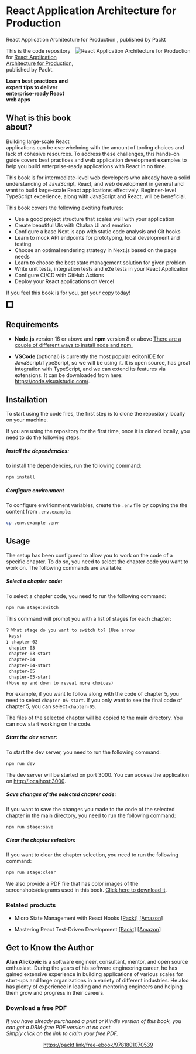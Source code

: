 # React Application Architecture for Production	
React Application Architecture for Production	, published by Packt

<a href="https://www.packtpub.com/product/react-application-architecture-for-production/9781801070539"><img src="https://static.packt-cdn.com/products/9781801070539/cover/smaller" alt="React Application Architecture for Production" height="256px" align="right"></a>

This is the code repository for [React Application Architecture for Production](https://www.packtpub.com/product/react-application-architecture-for-production/9781801070539), published by Packt.

**Learn best practices and expert tips to deliver enterprise-ready React web apps**

## What is this book about?

Building large-scale React applications can be overwhelming with the amount of tooling choices and lack of cohesive resources. To address these challenges, this hands-on guide covers best practices and web application development examples to help you build enterprise-ready applications with React in no time.

This book is for intermediate-level web developers who already have a solid understanding of JavaScript, React, and web development in general and want to build large-scale React applications effectively. Beginner-level TypeScript experience, along with JavaScript and React, will be beneficial.

This book covers the following exciting features:

* Use a good project structure that scales well with your application
* Create beautiful UIs with Chakra UI and emotion
* Configure a base Next.js app with static code analysis and Git hooks
* Learn to mock API endpoints for prototyping, local development and testing
* Choose an optimal rendering strategy in Next.js based on the page needs
* Learn to choose the best state management solution for given problem
* Write unit tests, integration tests and e2e tests in your React Application
* Configure CI/CD with GitHub Actions
* Deploy your React applications on Vercel

If you feel this book is for you, get your [copy](https://www.amazon.com/dp/1801070539) today!

<a href="https://www.packtpub.com/?utm_source=github&utm_medium=banner&utm_campaign=GitHubBanner"><img src="https://raw.githubusercontent.com/PacktPublishing/GitHub/master/GitHub.png" 
alt="https://www.packtpub.com/" border="5" /></a>



## Requirements

- **Node.js** version 16 or above and **npm** version 8 or above
  [There are a couple of different ways to install node and npm.](https://www.nodejsdesignpatterns.com/blog/5-ways-to-install-node-js/)

- **VSCode** (optional) is currently the most popular editor/IDE for JavaScript/TypeScript, so we will be using it. It is open source, has great integration with TypeScript, and we can extend its features via extensions. It can be downloaded from here: https://code.visualstudio.com/.

## Installation

To start using the code files, the first step is to clone the repository locally on your machine.

If you are using the repository for the first time, once it is cloned locally, you need to do the following steps:

##### Install the dependencies:
to install the dependencies, run the following command:

```sh
npm install
```

##### Configure environment
To configure envirionment variables, create the `.env` file by copying the the content from `.env.example`:

```sh
cp .env.example .env
```

## Usage

The setup has been configured to allow you to work on the code of a specific chapter. To do so, you need to select the chapter code you want to work on. The following commands are available:


##### Select a chapter code:
To select a chapter code, you need to run the following command:

```sh
npm run stage:switch
```

This command will prompt you with a list of stages for each chapter: 
```
? What stage do you want to switch to? (Use arrow 
 keys) 
❯ chapter-02 
 chapter-03 
 chapter-03-start 
 chapter-04 
 chapter-04-start 
 chapter-05 
 chapter-05-start 
(Move up and down to reveal more choices)
```
For example, if you want to follow along with the code of chapter 5, you need to select `chapter-05-start`. If you only want to see the final code of chapter 5, you can select `chapter-05`.

The files of the selected chapter will be copied to the main directory. You can now start working on the code.

##### Start the dev server:
To start the dev server, you need to run the following command:

```sh
npm run dev
```
The dev server will be started on port 3000. You can access the application on [http://localhost:3000](http://localhost:3000).

##### Save changes of the selected chapter code:
If you want to save the changes you made to the code of the selected chapter in the main directory, you need to run the following command:
```sh
npm run stage:save
```

##### Clear the chapter selection:
If you want to clear the chapter selection, you need to run the following command:

```sh
npm run stage:clear
```


We also provide a PDF file that has color images of the screenshots/diagrams used in this book. [Click here to download it](https://packt.link/DjfrW).


### Related products <Other books you may enjoy>
* Micro State Management with React Hooks  [[Packt]](https://www.packtpub.com/product/micro-state-management-with-react-hooks/9781801812375) [[Amazon]](https://www.amazon.com/Micro-State-Management-React-Hooks/dp/1801812373)

* Mastering React Test-Driven Development  [[Packt]](https://www.packtpub.com/product/mastering-react-test-driven-development/9781789133417) [[Amazon]](https://www.amazon.com/Mastering-React-Test-Driven-Development-well-tested/dp/1789133416)

## Get to Know the Author
**Alan Alickovic** is a software engineer, consultant, mentor, and open source enthusiast. During the years of his software engineering career, he has gained extensive experience in building applications of various scales for start-ups and large organizations in a variety of different industries. He also has plenty of experience in leading and mentoring engineers and helping them grow and progress in their careers.

### Download a free PDF

 <i>If you have already purchased a print or Kindle version of this book, you can get a DRM-free PDF version at no cost.<br>Simply click on the link to claim your free PDF.</i>
<p align="center"> <a href="https://packt.link/free-ebook/9781801070539">https://packt.link/free-ebook/9781801070539 </a> </p>
